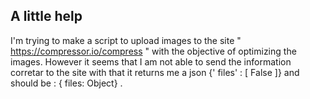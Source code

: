 A little help
---------------------

I'm trying to make a script to upload images to the site " https://compressor.io/compress " with the objective of optimizing the images. However it seems that I am not able to send the information corretar to the site with that it returns me a json {' files' : [ False ]} and should be : { files: Object} .